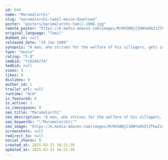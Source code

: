 ```yaml
---
id: 644
name: "Marumalarchi"
slug: "marumalarchi-tamil-movie-download"
poster: "posters/marumalarchi-tamil-1998.jpg"
remote_poster: "https://m.media-amazon.com/images/M/MV5BNjI1OWYwOGItZTkwZi00YmNlLWE5NmMtZDA5YjdhMWVmZGNkXkEyXkFqcGdeQXVyMTEzNzg0Mjkx._V1_SX300.jpg"
original_language: "Tamil"
dubbed_in: null
released_date: "14 Jan 1998"
synopsis: "A man, who strives for the welfare of his villagers, gets involved in a huge misunderstanding with a family from another village. This leads to several devastating consequences for both families."
type: "movie"
rating: "5.8"
imdbid: "tt0246774"
tmdbid: null
views: 0
likes: 0
dislikes: 0
author_id: 1
trailer_url: null
runtime: "N/A"
is_featured: 0
is_active: 1
is_comingsoon: 0
seo_title: "Marumalarchi"
seo_description: "A man, who strives for the welfare of his villagers, gets involved in a huge misunderstanding with a family from another village. This leads to several devastating consequences for both families."
seo_keywords: "\"Marumalarchi\""
seo_image: "https://m.media-amazon.com/images/M/MV5BNjI1OWYwOGItZTkwZi00YmNlLWE5NmMtZDA5YjdhMWVmZGNkXkEyXkFqcGdeQXVyMTEzNzg0Mjkx._V1_SX300.jpg"
screenshots: null
redirect_to: null
social_shares: 0
created_at: 2025-03-21 16:21:30
updated_at: 2025-03-21 16:21:30
---
```


